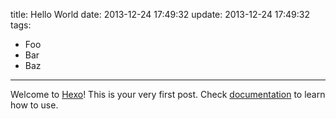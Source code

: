 title: Hello World
date: 2013-12-24 17:49:32
update: 2013-12-24 17:49:32
tags:
- Foo
- Bar
- Baz
---

Welcome to [Hexo](http://zespia.tw/hexo)! This is your very first post. Check [documentation](http://zespia.tw/hexo/docs) to learn how to use.